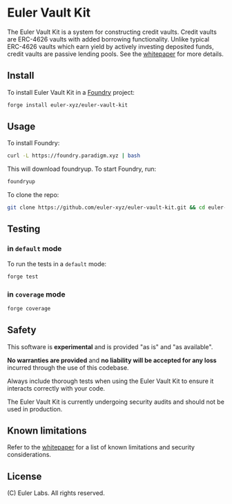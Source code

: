 # Euler Vault Kit

The Euler Vault Kit is a system for constructing credit vaults. Credit vaults are ERC-4626 vaults with added borrowing functionality. Unlike typical ERC-4626 vaults which earn yield by actively investing deposited funds, credit vaults are passive lending pools. See the [whitepaper](https://docs.euler.finance/euler-vault-kit-white-paper/) for more details.

## Install

To install Euler Vault Kit in a [Foundry](https://github.com/foundry-rs/foundry) project:

```sh
forge install euler-xyz/euler-vault-kit
```

## Usage

To install Foundry:

```sh
curl -L https://foundry.paradigm.xyz | bash
```

This will download foundryup. To start Foundry, run:

```sh
foundryup
```

To clone the repo:

```sh
git clone https://github.com/euler-xyz/euler-vault-kit.git && cd euler-vault-kit
```

## Testing

### in `default` mode

To run the tests in a `default` mode:

```sh
forge test
```

### in `coverage` mode

```sh
forge coverage
```

## Safety

This software is **experimental** and is provided "as is" and "as available".

**No warranties are provided** and **no liability will be accepted for any loss** incurred through the use of this codebase.

Always include thorough tests when using the Euler Vault Kit to ensure it interacts correctly with your code.

The Euler Vault Kit is currently undergoing security audits and should not be used in production.

## Known limitations

Refer to the [whitepaper](https://docs.euler.finance/euler-vault-kit-white-paper/) for a list of known limitations and security considerations.

## License

(C) Euler Labs. All rights reserved.
